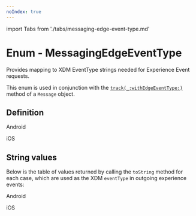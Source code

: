 ```yaml
---
noIndex: true
---
```


import Tabs from './tabs/messaging-edge-event-type.md'

# Enum - MessagingEdgeEventType

Provides mapping to XDM EventType strings needed for Experience Event requests.

This enum is used in conjunction with the [`track(_:withEdgeEventType:)`](./message.md#track_withedgeeventtype) method of a `Message` object.

## Definition

<TabsBlock orientation="horizontal" slots="heading, content" repeat="2"/>

Android

<Tabs query="platform=android&function=enum"/>

iOS

<Tabs query="platform=ios&function=enum"/>

## String values

Below is the table of values returned by calling the `toString` method for each case, which are used as the XDM `eventType` in outgoing experience events:

<TabsBlock orientation="horizontal" slots="heading, content" repeat="2"/>

Android

<Tabs query="platform=android&function=string-values"/>

iOS

<Tabs query="platform=ios&function=string-values"/>
